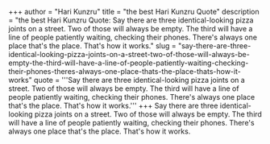 +++
author = "Hari Kunzru"
title = "the best Hari Kunzru Quote"
description = "the best Hari Kunzru Quote: Say there are three identical-looking pizza joints on a street. Two of those will always be empty. The third will have a line of people patiently waiting, checking their phones. There's always one place that's the place. That's how it works."
slug = "say-there-are-three-identical-looking-pizza-joints-on-a-street-two-of-those-will-always-be-empty-the-third-will-have-a-line-of-people-patiently-waiting-checking-their-phones-theres-always-one-place-thats-the-place-thats-how-it-works"
quote = '''Say there are three identical-looking pizza joints on a street. Two of those will always be empty. The third will have a line of people patiently waiting, checking their phones. There's always one place that's the place. That's how it works.'''
+++
Say there are three identical-looking pizza joints on a street. Two of those will always be empty. The third will have a line of people patiently waiting, checking their phones. There's always one place that's the place. That's how it works.
